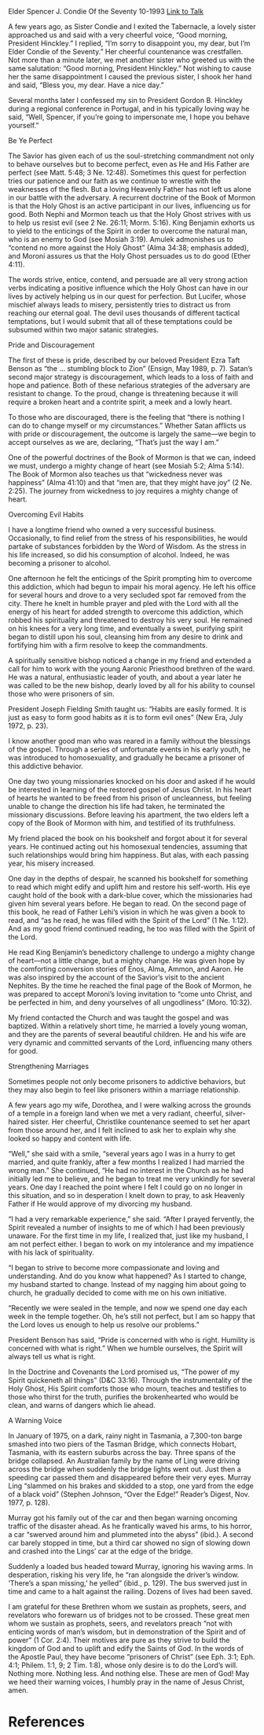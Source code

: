 Elder Spencer J. Condie
Of the Seventy
10-1993
[Link to Talk](https://www.churchofjesuschrist.org/study/general-conference/1993/10/a-mighty-change-of-heart?lang=eng)

A few years ago, as Sister Condie and I exited the Tabernacle, a lovely sister approached us and said with a very cheerful voice, “Good morning, President Hinckley.” I replied, “I’m sorry to disappoint you, my dear, but I’m Elder Condie of the Seventy.” Her cheerful countenance was crestfallen. Not more than a minute later, we met another sister who greeted us with the same salutation: “Good morning, President Hinckley.” Not wishing to cause her the same disappointment I caused the previous sister, I shook her hand and said, “Bless you, my dear. Have a nice day.”

Several months later I confessed my sin to President Gordon B. Hinckley during a regional conference in Portugal, and in his typically loving way he said, “Well, Spencer, if you’re going to impersonate me, I hope you behave yourself.”





Be Ye Perfect



The Savior has given each of us the soul-stretching commandment not only to behave ourselves but to become perfect, even as He and His Father are perfect (see Matt. 5:48; 3 Ne. 12:48). Sometimes this quest for perfection tries our patience and our faith as we continue to wrestle with the weaknesses of the flesh. But a loving Heavenly Father has not left us alone in our battle with the adversary. A recurrent doctrine of the Book of Mormon is that the Holy Ghost is an active participant in our lives, influencing us for good. Both Nephi and Mormon teach us that the Holy Ghost strives with us to help us resist evil (see 2 Ne. 26:11; Morm. 5:16). King Benjamin exhorts us to yield to the enticings of the Spirit in order to overcome the natural man, who is an enemy to God (see Mosiah 3:19). Amulek admonishes us to “contend no more against the Holy Ghost” (Alma 34:38; emphasis added), and Moroni assures us that the Holy Ghost persuades us to do good (Ether 4:11).

The words strive, entice, contend, and persuade are all very strong action verbs indicating a positive influence which the Holy Ghost can have in our lives by actively helping us in our quest for perfection. But Lucifer, whose mischief always leads to misery, persistently tries to distract us from reaching our eternal goal. The devil uses thousands of different tactical temptations, but I would submit that all of these temptations could be subsumed within two major satanic strategies.







Pride and Discouragement



The first of these is pride, described by our beloved President Ezra Taft Benson as “the … stumbling block to Zion” (Ensign, May 1989, p. 7). Satan’s second major strategy is discouragement, which leads to a loss of faith and hope and patience. Both of these nefarious strategies of the adversary are resistant to change. To the proud, change is threatening because it will require a broken heart and a contrite spirit, a meek and a lowly heart.

To those who are discouraged, there is the feeling that “there is nothing I can do to change myself or my circumstances.” Whether Satan afflicts us with pride or discouragement, the outcome is largely the same—we begin to accept ourselves as we are, declaring, “That’s just the way I am.”

One of the powerful doctrines of the Book of Mormon is that we can, indeed we must, undergo a mighty change of heart (see Mosiah 5:2; Alma 5:14). The Book of Mormon also teaches us that “wickedness never was happiness” (Alma 41:10) and that “men are, that they might have joy” (2 Ne. 2:25). The journey from wickedness to joy requires a mighty change of heart.







Overcoming Evil Habits



I have a longtime friend who owned a very successful business. Occasionally, to find relief from the stress of his responsibilities, he would partake of substances forbidden by the Word of Wisdom. As the stress in his life increased, so did his consumption of alcohol. Indeed, he was becoming a prisoner to alcohol.

One afternoon he felt the enticings of the Spirit prompting him to overcome this addiction, which had begun to impair his moral agency. He left his office for several hours and drove to a very secluded spot far removed from the city. There he knelt in humble prayer and pled with the Lord with all the energy of his heart for added strength to overcome this addiction, which robbed his spirituality and threatened to destroy his very soul. He remained on his knees for a very long time, and eventually a sweet, purifying spirit began to distill upon his soul, cleansing him from any desire to drink and fortifying him with a firm resolve to keep the commandments.

A spiritually sensitive bishop noticed a change in my friend and extended a call for him to work with the young Aaronic Priesthood brethren of the ward. He was a natural, enthusiastic leader of youth, and about a year later he was called to be the new bishop, dearly loved by all for his ability to counsel those who were prisoners of sin.

President Joseph Fielding Smith taught us: “Habits are easily formed. It is just as easy to form good habits as it is to form evil ones” (New Era, July 1972, p. 23).

I know another good man who was reared in a family without the blessings of the gospel. Through a series of unfortunate events in his early youth, he was introduced to homosexuality, and gradually he became a prisoner of this addictive behavior.

One day two young missionaries knocked on his door and asked if he would be interested in learning of the restored gospel of Jesus Christ. In his heart of hearts he wanted to be freed from his prison of uncleanness, but feeling unable to change the direction his life had taken, he terminated the missionary discussions. Before leaving his apartment, the two elders left a copy of the Book of Mormon with him, and testified of its truthfulness.

My friend placed the book on his bookshelf and forgot about it for several years. He continued acting out his homosexual tendencies, assuming that such relationships would bring him happiness. But alas, with each passing year, his misery increased.

One day in the depths of despair, he scanned his bookshelf for something to read which might edify and uplift him and restore his self-worth. His eye caught hold of the book with a dark-blue cover, which the missionaries had given him several years before. He began to read. On the second page of this book, he read of Father Lehi’s vision in which he was given a book to read, and “as he read, he was filled with the Spirit of the Lord” (1 Ne. 1:12). And as my good friend continued reading, he too was filled with the Spirit of the Lord.

He read King Benjamin’s benedictory challenge to undergo a mighty change of heart—not a little change, but a mighty change. He was given hope by the comforting conversion stories of Enos, Alma, Ammon, and Aaron. He was also inspired by the account of the Savior’s visit to the ancient Nephites. By the time he reached the final page of the Book of Mormon, he was prepared to accept Moroni’s loving invitation to “come unto Christ, and be perfected in him, and deny yourselves of all ungodliness” (Moro. 10:32).

My friend contacted the Church and was taught the gospel and was baptized. Within a relatively short time, he married a lovely young woman, and they are the parents of several beautiful children. He and his wife are very dynamic and committed servants of the Lord, influencing many others for good.







Strengthening Marriages



Sometimes people not only become prisoners to addictive behaviors, but they may also begin to feel like prisoners within a marriage relationship.

A few years ago my wife, Dorothea, and I were walking across the grounds of a temple in a foreign land when we met a very radiant, cheerful, silver-haired sister. Her cheerful, Christlike countenance seemed to set her apart from those around her, and I felt inclined to ask her to explain why she looked so happy and content with life.

“Well,” she said with a smile, “several years ago I was in a hurry to get married, and quite frankly, after a few months I realized I had married the wrong man.” She continued, “He had no interest in the Church as he had initially led me to believe, and he began to treat me very unkindly for several years. One day I reached the point where I felt I could go on no longer in this situation, and so in desperation I knelt down to pray, to ask Heavenly Father if He would approve of my divorcing my husband.

“I had a very remarkable experience,” she said. “After I prayed fervently, the Spirit revealed a number of insights to me of which I had been previously unaware. For the first time in my life, I realized that, just like my husband, I am not perfect either. I began to work on my intolerance and my impatience with his lack of spirituality.

“I began to strive to become more compassionate and loving and understanding. And do you know what happened? As I started to change, my husband started to change. Instead of my nagging him about going to church, he gradually decided to come with me on his own initiative.

“Recently we were sealed in the temple, and now we spend one day each week in the temple together. Oh, he’s still not perfect, but I am so happy that the Lord loves us enough to help us resolve our problems.”

President Benson has said, “Pride is concerned with who is right. Humility is concerned with what is right.” When we humble ourselves, the Spirit will always tell us what is right.

In the Doctrine and Covenants the Lord promised us, “The power of my Spirit quickeneth all things” (D&C 33:16). Through the instrumentality of the Holy Ghost, His Spirit comforts those who mourn, teaches and testifies to those who thirst for the truth, purifies the brokenhearted who would be clean, and warns of dangers which lie ahead.







A Warning Voice



In January of 1975, on a dark, rainy night in Tasmania, a 7,300-ton barge smashed into two piers of the Tasman Bridge, which connects Hobart, Tasmania, with its eastern suburbs across the bay. Three spans of the bridge collapsed. An Australian family by the name of Ling were driving across the bridge when suddenly the bridge lights went out. Just then a speeding car passed them and disappeared before their very eyes. Murray Ling “slammed on his brakes and skidded to a stop, one yard from the edge of a black void” (Stephen Johnson, “Over the Edge!” Reader’s Digest, Nov. 1977, p. 128).

Murray got his family out of the car and then began warning oncoming traffic of the disaster ahead. As he frantically waved his arms, to his horror, a car “swerved around him and plummeted into the abyss” (ibid.). A second car barely stopped in time, but a third car showed no sign of slowing down and crashed into the Lings’ car at the edge of the bridge.

Suddenly a loaded bus headed toward Murray, ignoring his waving arms. In desperation, risking his very life, he “ran alongside the driver’s window. ‘There’s a span missing,’ he yelled” (ibid., p. 129). The bus swerved just in time and came to a halt against the railing. Dozens of lives had been saved.

I am grateful for these Brethren whom we sustain as prophets, seers, and revelators who forewarn us of bridges not to be crossed. These great men whom we sustain as prophets, seers, and revelators preach “not with enticing words of man’s wisdom, but in demonstration of the Spirit and of power” (1 Cor. 2:4). Their motives are pure as they strive to build the kingdom of God and to uplift and edify the Saints of God. In the words of the Apostle Paul, they have become “prisoners of Christ” (see Eph. 3:1; Eph. 4:1; Philem. 1:1, 9; 2 Tim. 1:8), whose only desire is to do the Lord’s will. Nothing more. Nothing less. And nothing else. These are men of God! May we heed their warning voices, I humbly pray in the name of Jesus Christ, amen.

# References
